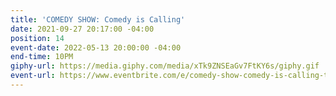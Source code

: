 ```yaml
---
title: 'COMEDY SHOW: Comedy is Calling'
date: 2021-09-27 20:17:00 -04:00
position: 14
event-date: 2022-05-13 20:00:00 -04:00
end-time: 10PM
giphy-url: https://media.giphy.com/media/xTk9ZNSEaGv7FtKY6s/giphy.gif
event-url: https://www.eventbrite.com/e/comedy-show-comedy-is-calling-tickets-329115582567
---
```


